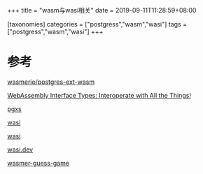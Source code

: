 +++
title = "wasm与wasi相关"
date =  2019-09-11T11:28:59+08:00

[taxonomies]
categories = ["postgress","wasm","wasi"]
tags = ["postgress","wasm","wasi"]
+++



# 参考
[wasmerio/postgres-ext-wasm](https://github.com/wasmerio/postgres-ext-wasm.git)

[WebAssembly Interface Types: Interoperate with All the Things!](https://hacks.mozilla.org/2019/08/webassembly-interface-types/)

[pgxs](https://www.postgresql.org/docs/current/extend-pgxs.html)

[wasi](https://hacks.mozilla.org/2019/03/standardizing-wasi-a-webassembly-system-interface/)

[wasi](https://wasi.dev/)

[wasi.dev](https://wasi.dev/polyfill/)

[wasmer-guess-game](https://huangjj27.gitlab.io/posts/wasmer-guess-game/)

